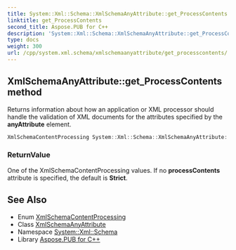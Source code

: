 ```yaml
---
title: System::Xml::Schema::XmlSchemaAnyAttribute::get_ProcessContents method
linktitle: get_ProcessContents
second_title: Aspose.PUB for C++
description: 'System::Xml::Schema::XmlSchemaAnyAttribute::get_ProcessContents method. Returns information about how an application or XML processor should handle the validation of XML documents for the attributes specified by the anyAttribute element in C++.'
type: docs
weight: 300
url: /cpp/system.xml.schema/xmlschemaanyattribute/get_processcontents/
---
```

## XmlSchemaAnyAttribute::get_ProcessContents method


Returns information about how an application or XML processor should handle the validation of XML documents for the attributes specified by the **anyAttribute** element.

```cpp
XmlSchemaContentProcessing System::Xml::Schema::XmlSchemaAnyAttribute::get_ProcessContents()
```


### ReturnValue

One of the XmlSchemaContentProcessing values. If no **processContents** attribute is specified, the default is **Strict**.

## See Also

* Enum [XmlSchemaContentProcessing](../../xmlschemacontentprocessing/)
* Class [XmlSchemaAnyAttribute](../)
* Namespace [System::Xml::Schema](../../)
* Library [Aspose.PUB for C++](../../../)

